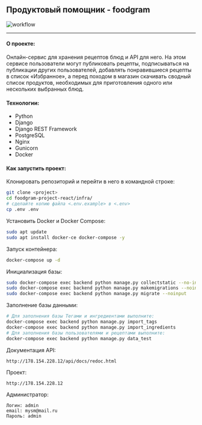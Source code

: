  ## Продуктовый помощник - foodgram

 ![workflow](https://github.com/mysm/foodgram-project-react/actions/workflows/foodgram_workflow.yml/badge.svg)

---

#### О проекте:
 Онлайн-сервис для хранения рецептов блюд и API для него. На этом сервисе пользователи могут публиковать рецепты, подписываться на публикации других пользователей, добавлять понравившиеся рецепты в список «Избранное», а перед походом в магазин скачивать сводный список продуктов, необходимых для приготовления одного или нескольких выбранных блюд.
 
#### Технологии:
- Python
- Django
- Django REST Framework
- PostgreSQL
- Nginx
- Gunicorn
- Docker

#### Как запустить проект:

Клонировать репозиторий и перейти в него в командной строке:

```bash
git clone <project>
cd foodgram-project-react/infra/
# сделайте копию файла <.env.example> в <.env>
cp .env .env
```

Установить Docker и Docker Compose:

```bash
sudo apt update
sudo apt install docker-ce docker-compose -y
```

Запуск контейнера:

```bash
docker-compose up -d
```

Инициализация базы:

```bash
sudo docker-compose exec backend python manage.py collectstatic --no-input
sudo docker-compose exec backend python manage.py makemigrations --noinput
sudo docker-compose exec backend python manage.py migrate --noinput
```

Заполнение базы данными:
```bash
# Для заполнения базы Тегами и ингредиентами выполните:
docker-compose exec backend python manage.py import_tags
docker-compose exec backend python manage.py import_ingredients
# Для заполнения базы пользователями и рецептами выполните:
docker-compose exec backend python manage.py data_test
```


Документация API:

`http://178.154.228.12/api/docs/redoc.html`

Проект:

`http://178.154.228.12`


Администратор:

```
Логин: admin
email: mysm@mail.ru
Пароль: admin
```
